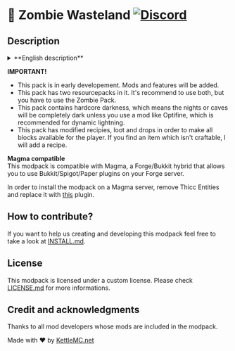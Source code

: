 # 🧟 Zombie Wasteland [![Discord](https://img.shields.io/discord/719284014283751425.svg?logo=discord&logoWidth=18&colorB=7289DA)](https://discord.gg/f9P9HEj)
## Description
<details>
<summary>**English description**</summary>
  
This modpack spawns you in a mostly dead world, filled with destroyed cities, only very few vegetation and abandoned structures. You not only have to fight against zombies, bandits and other monsters, but also against hunger, thirst, heat and cold while you try to build a base and survive. The world only consits of a few biomes like wasteland, some swamps, dead forests and deserts. If you are lucky you might find a real forest or a glacier, but be warned: the more survival friendly a biome, the more likely is a suprise attack from behind.
It's recommend to use [**Optifine**](https://optifine.net/adloadx?f=OptiFine_1.12.2_HD_U_G5.jar) in order to have a better performance and dynamic lights.
</details>

**IMPORTANT!**
- This pack is in early developement. Mods and features will be added.
- This pack has two resourcepacks in it. It's recommend to use both, but you have to use the Zombie Pack.
- This pack contains hardcore darkness, which means the nights or caves will be completely dark unless you use a mod like Optifine, which is recommended for dynamic lightning.
- This pack has modified recipies, loot and drops in order to make all blocks available for the player. If you find an item which isn't craftable, I will add a recipe. 

**Magma compatible**</br>
This modpack is compatible with Magma, a Forge/Bukkit hybrid that allows you to use Bukkit/Spigot/Paper plugins on your Forge server.

In order to install the modpack on a Magma server, remove Thicc Entities and replace it with [this](https://www.spigotmc.org/resources/zombiespeedadjuster.95045/) plugin. 

## How to contribute?
If you want to help us creating and developing this modpack feel free to take a look at <a href="INSTALL.md">INSTALL.md</a>.

## License
This modpack is licensed under a custom license. Please check <a href="LICENSE.md">LICENSE.md</a> for more informations.

## Credit and acknowledgments
Thanks to all mod developers whose mods are included in the modpack.

Made with &#x2764; by <a href="https://KettleMC.net">KettleMC.net</a>
